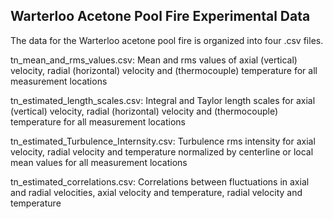 ## Warterloo Acetone Pool Fire Experimental Data

The data for the Warterloo acetone pool fire is organized into four .csv files.

tn_mean_and_rms_values.csv: Mean and rms values of axial (vertical) velocity, radial (horizontal) velocity and (thermocouple) temperature for all measurement locations

tn_estimated_length_scales.csv: Integral and Taylor length scales for axial (vertical) velocity, radial (horizontal) velocity and (thermocouple) temperature for all measurement locations

tn_estimated_Turbulence_Internsity.csv: Turbulence rms intensity for axial velocity, radial velocity and temperature normalized by centerline or local mean values for all measurement locations

tn_estimated_correlations.csv: Correlations between fluctuations in axial and radial velocities, axial velocity and temperature, radial velocity and temperature


